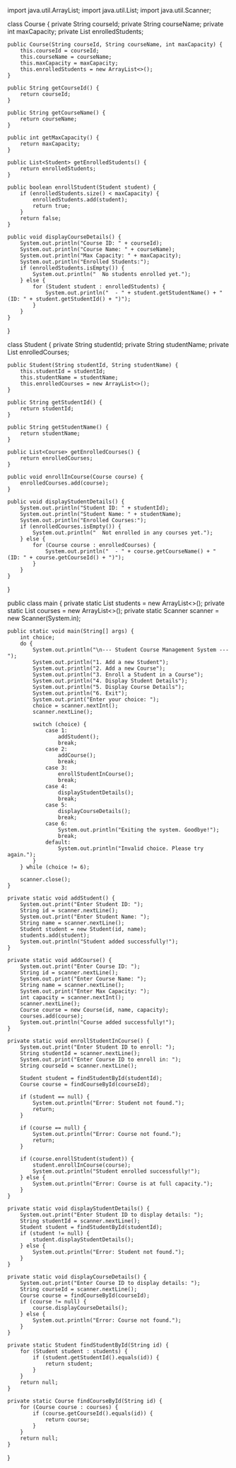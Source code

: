 import java.util.ArrayList;
import java.util.List;
import java.util.Scanner;

class Course {
    private String courseId;
    private String courseName;
    private int maxCapacity;
    private List<Student> enrolledStudents;

    public Course(String courseId, String courseName, int maxCapacity) {
        this.courseId = courseId;
        this.courseName = courseName;
        this.maxCapacity = maxCapacity;
        this.enrolledStudents = new ArrayList<>();
    }

    public String getCourseId() {
        return courseId;
    }

    public String getCourseName() {
        return courseName;
    }

    public int getMaxCapacity() {
        return maxCapacity;
    }

    public List<Student> getEnrolledStudents() {
        return enrolledStudents;
    }

    public boolean enrollStudent(Student student) {
        if (enrolledStudents.size() < maxCapacity) {
            enrolledStudents.add(student);
            return true;
        }
        return false;
    }

    public void displayCourseDetails() {
        System.out.println("Course ID: " + courseId);
        System.out.println("Course Name: " + courseName);
        System.out.println("Max Capacity: " + maxCapacity);
        System.out.println("Enrolled Students:");
        if (enrolledStudents.isEmpty()) {
            System.out.println("  No students enrolled yet.");
        } else {
            for (Student student : enrolledStudents) {
                System.out.println("  - " + student.getStudentName() + " (ID: " + student.getStudentId() + ")");
            }
        }
    }
}

class Student {
    private String studentId;
    private String studentName;
    private List<Course> enrolledCourses;

    public Student(String studentId, String studentName) {
        this.studentId = studentId;
        this.studentName = studentName;
        this.enrolledCourses = new ArrayList<>();
    }

    public String getStudentId() {
        return studentId;
    }

    public String getStudentName() {
        return studentName;
    }

    public List<Course> getEnrolledCourses() {
        return enrolledCourses;
    }

    public void enrollInCourse(Course course) {
        enrolledCourses.add(course);
    }

    public void displayStudentDetails() {
        System.out.println("Student ID: " + studentId);
        System.out.println("Student Name: " + studentName);
        System.out.println("Enrolled Courses:");
        if (enrolledCourses.isEmpty()) {
            System.out.println("  Not enrolled in any courses yet.");
        } else {
            for (Course course : enrolledCourses) {
                System.out.println("  - " + course.getCourseName() + " (ID: " + course.getCourseId() + ")");
            }
        }
    }
}

public class main {
    private static List<Student> students = new ArrayList<>();
    private static List<Course> courses = new ArrayList<>();
    private static Scanner scanner = new Scanner(System.in);

    public static void main(String[] args) {
        int choice;
        do {
            System.out.println("\n--- Student Course Management System ---");
            System.out.println("1. Add a new Student");
            System.out.println("2. Add a new Course");
            System.out.println("3. Enroll a Student in a Course");
            System.out.println("4. Display Student Details");
            System.out.println("5. Display Course Details");
            System.out.println("6. Exit");
            System.out.print("Enter your choice: ");
            choice = scanner.nextInt();
            scanner.nextLine();

            switch (choice) {
                case 1:
                    addStudent();
                    break;
                case 2:
                    addCourse();
                    break;
                case 3:
                    enrollStudentInCourse();
                    break;
                case 4:
                    displayStudentDetails();
                    break;
                case 5:
                    displayCourseDetails();
                    break;
                case 6:
                    System.out.println("Exiting the system. Goodbye!");
                    break;
                default:
                    System.out.println("Invalid choice. Please try again.");
            }
        } while (choice != 6);

        scanner.close();
    }

    private static void addStudent() {
        System.out.print("Enter Student ID: ");
        String id = scanner.nextLine();
        System.out.print("Enter Student Name: ");
        String name = scanner.nextLine();
        Student student = new Student(id, name);
        students.add(student);
        System.out.println("Student added successfully!");
    }

    private static void addCourse() {
        System.out.print("Enter Course ID: ");
        String id = scanner.nextLine();
        System.out.print("Enter Course Name: ");
        String name = scanner.nextLine();
        System.out.print("Enter Max Capacity: ");
        int capacity = scanner.nextInt();
        scanner.nextLine();
        Course course = new Course(id, name, capacity);
        courses.add(course);
        System.out.println("Course added successfully!");
    }

    private static void enrollStudentInCourse() {
        System.out.print("Enter Student ID to enroll: ");
        String studentId = scanner.nextLine();
        System.out.print("Enter Course ID to enroll in: ");
        String courseId = scanner.nextLine();

        Student student = findStudentById(studentId);
        Course course = findCourseById(courseId);

        if (student == null) {
            System.out.println("Error: Student not found.");
            return;
        }

        if (course == null) {
            System.out.println("Error: Course not found.");
            return;
        }

        if (course.enrollStudent(student)) {
            student.enrollInCourse(course);
            System.out.println("Student enrolled successfully!");
        } else {
            System.out.println("Error: Course is at full capacity.");
        }
    }

    private static void displayStudentDetails() {
        System.out.print("Enter Student ID to display details: ");
        String studentId = scanner.nextLine();
        Student student = findStudentById(studentId);
        if (student != null) {
            student.displayStudentDetails();
        } else {
            System.out.println("Error: Student not found.");
        }
    }

    private static void displayCourseDetails() {
        System.out.print("Enter Course ID to display details: ");
        String courseId = scanner.nextLine();
        Course course = findCourseById(courseId);
        if (course != null) {
            course.displayCourseDetails();
        } else {
            System.out.println("Error: Course not found.");
        }
    }

    private static Student findStudentById(String id) {
        for (Student student : students) {
            if (student.getStudentId().equals(id)) {
                return student;
            }
        }
        return null;
    }

    private static Course findCourseById(String id) {
        for (Course course : courses) {
            if (course.getCourseId().equals(id)) {
                return course;
            }
        }
        return null;
    }
}
